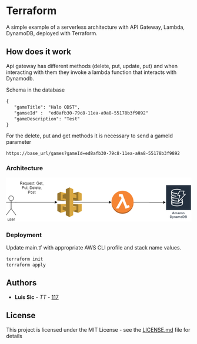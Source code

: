 # Terraform

A simple example of a serverless architecture with API Gateway, Lambda, DynamoDB, deployed with Terraform.

## How does it work

Api gateway has different methods (delete, put, update, put) and when interacting with them they invoke a lambda function that interacts with Dynamodb.

Schema in the database

```
{
   "gameTitle": "Halo ODST",
   "gamseId" :  "ed8afb30-79c8-11ea-a9a8-55178b3f9892"
   "gameDescription": "Test"
}
```
For the delete, put and get methods it is necessary to send a gameId parameter

```
https://base_url/games?gameId=ed8afb30-79c8-11ea-a9a8-55178b3f9892
```

### Architecture

 <img src="./resources/Api-lambda-Dynamodb.png" title="Architecture">

### Deployment

Update main.tf with appropriate AWS CLI profile and stack name values.

```
terraform init
terraform apply
``` 

## Authors

* **Luis Sic** - *TT* - [117](https://github.com/LuisSic)


## License

This project is licensed under the MIT License - see the [LICENSE.md](LICENSE.md) file for details
